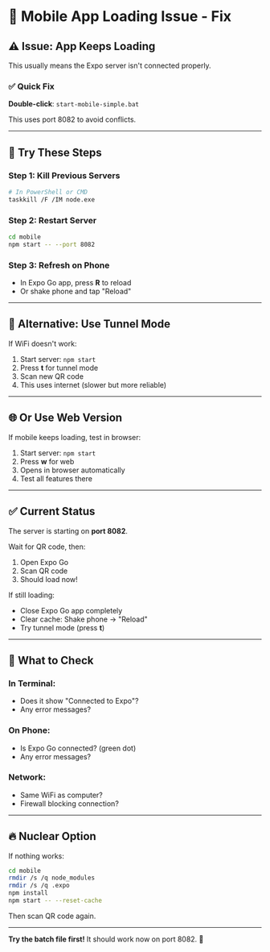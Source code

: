 # 🔧 Mobile App Loading Issue - Fix

## ⚠️ Issue: App Keeps Loading

This usually means the Expo server isn't connected properly.

### ✅ Quick Fix

**Double-click**: `start-mobile-simple.bat`

This uses port 8082 to avoid conflicts.

---

## 🔄 Try These Steps

### Step 1: Kill Previous Servers
```bash
# In PowerShell or CMD
taskkill /F /IM node.exe
```

### Step 2: Restart Server
```bash
cd mobile
npm start -- --port 8082
```

### Step 3: Refresh on Phone
- In Expo Go app, press **R** to reload
- Or shake phone and tap "Reload"

---

## 📱 Alternative: Use Tunnel Mode

If WiFi doesn't work:

1. Start server: `npm start`
2. Press **t** for tunnel mode
3. Scan new QR code
4. This uses internet (slower but more reliable)

---

## 🌐 Or Use Web Version

If mobile keeps loading, test in browser:

1. Start server: `npm start`
2. Press **w** for web
3. Opens in browser automatically
4. Test all features there

---

## ✅ Current Status

The server is starting on **port 8082**.

Wait for QR code, then:
1. Open Expo Go
2. Scan QR code
3. Should load now!

If still loading:
- Close Expo Go app completely
- Clear cache: Shake phone → "Reload"
- Try tunnel mode (press **t**)

---

## 🎯 What to Check

### In Terminal:
- Does it show "Connected to Expo"?
- Any error messages?

### On Phone:
- Is Expo Go connected? (green dot)
- Any error messages?

### Network:
- Same WiFi as computer?
- Firewall blocking connection?

---

## 🔥 Nuclear Option

If nothing works:

```bash
cd mobile
rmdir /s /q node_modules
rmdir /s /q .expo
npm install
npm start -- --reset-cache
```

Then scan QR code again.

---

**Try the batch file first!** It should work now on port 8082. 📱

